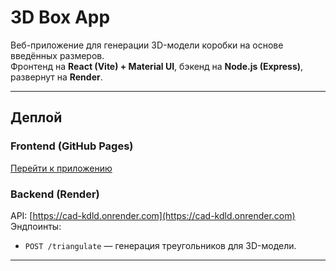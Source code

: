 # 3D Box App

Веб-приложение для генерации 3D-модели коробки на основе введённых размеров.  
Фронтенд на **React (Vite) + Material UI**, бэкенд на **Node.js (Express)**, развернут на **Render**.

---

## Деплой
### **Frontend (GitHub Pages)**
[Перейти к приложению](https://semenabramov.github.io/CAD/)

### **Backend (Render)**
API: [https://cad-kdld.onrender.com](https://cad-kdld.onrender.com)  
Эндпоинты:
- `POST /triangulate` — генерация треугольников для 3D-модели.

---
